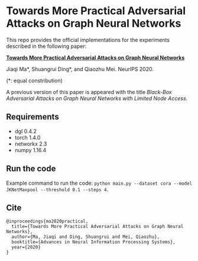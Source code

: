 # **Towards More Practical Adversarial Attacks on Graph Neural Networks**

This repo provides the official implementations for the experiments described in the following paper:

[**Towards More Practical Adversarial Attacks on Graph Neural Networks**](https://arxiv.org/abs/2006.05057)

Jiaqi Ma\*, Shuangrui Ding\*, and Qiaozhu Mei. NeurIPS 2020.

(\*: equal constribution)

A previous version of this paper is appeared with the title *Black-Box Adversarial Attacks on Graph Neural Networks with Limited Node Access*.

## Requirements
- dgl 0.4.2
- torch 1.4.0    
- networkx 2.3  
- numpy 1.16.4 

## Run the code

Example command to run the code: `python main.py --dataset cora --model JKNetMaxpool --threshold 0.1 --steps 4`. 

## Cite
```
@inproceedings{ma2020practical,
  title={Towards More Practical Adversarial Attacks on Graph Neural Networks},
  author={Ma, Jiaqi and Ding, Shuangrui and Mei, Qiaozhu},
  booktitle={Advances in Neural Information Processing Systems},
  year={2020}
}
```
